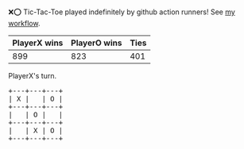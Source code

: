 :x::o: Tic-Tac-Toe played indefinitely by github action runners! See [my workflow](.github/workflows/play.yaml).

|PlayerX wins|PlayerO wins|Ties|
|-|-|-|
|899|823|401|

PlayerX's turn.

<pre>
+---+---+---+
| X |   | O |
+---+---+---+
|   | O |   |
+---+---+---+
|   | X | O |
+---+---+---+
</pre>